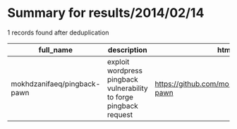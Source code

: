 
# Summary for results/2014/02/14
    
1 records found after deduplication

| full_name | description | html_url | matched_list | matched_count | pushed_at | size | stargazers_count | language | forks_count |
|-----------------------------|--------------------------------------------------------------------|------------------------------------------------|----------------|-----------------|---------------------------|--------|--------------------|------------|---------------|
| mokhdzanifaeq/pingback-pawn | exploit wordpress pingback vulnerability to forge pingback request | https://github.com/mokhdzanifaeq/pingback-pawn | ['exploit'] | 1 | 2014-02-14 07:47:04+00:00 | 128 | 2 | PHP | 0 |
